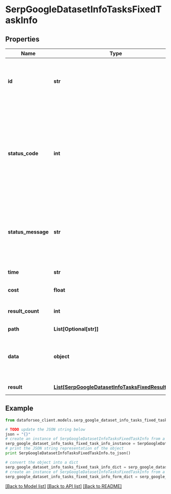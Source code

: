 # SerpGoogleDatasetInfoTasksFixedTaskInfo


## Properties

Name | Type | Description | Notes
------------ | ------------- | ------------- | -------------
**id** | **str** | task identifier unique task identifier in our system in the UUID format | [optional] 
**status_code** | **int** | status code of the task generated by DataForSEO, can be within the following range: 10000-60000 you can find the full list of the response codes here | [optional] 
**status_message** | **str** | informational message of the task you can find the full list of general informational messages here | [optional] 
**time** | **str** | execution time, seconds | [optional] 
**cost** | **float** | total tasks cost, USD | [optional] 
**result_count** | **int** | number of elements in the result array | [optional] 
**path** | **List[Optional[str]]** | URL path | [optional] 
**data** | **object** | contains the same parameters that you specified in the POST request | [optional] 
**result** | [**List[SerpGoogleDatasetInfoTasksFixedResultInfo]**](SerpGoogleDatasetInfoTasksFixedResultInfo.md) | array of results | [optional] 

## Example

```python
from dataforseo_client.models.serp_google_dataset_info_tasks_fixed_task_info import SerpGoogleDatasetInfoTasksFixedTaskInfo

# TODO update the JSON string below
json = "{}"
# create an instance of SerpGoogleDatasetInfoTasksFixedTaskInfo from a JSON string
serp_google_dataset_info_tasks_fixed_task_info_instance = SerpGoogleDatasetInfoTasksFixedTaskInfo.from_json(json)
# print the JSON string representation of the object
print SerpGoogleDatasetInfoTasksFixedTaskInfo.to_json()

# convert the object into a dict
serp_google_dataset_info_tasks_fixed_task_info_dict = serp_google_dataset_info_tasks_fixed_task_info_instance.to_dict()
# create an instance of SerpGoogleDatasetInfoTasksFixedTaskInfo from a dict
serp_google_dataset_info_tasks_fixed_task_info_form_dict = serp_google_dataset_info_tasks_fixed_task_info.from_dict(serp_google_dataset_info_tasks_fixed_task_info_dict)
```
[[Back to Model list]](../README.md#documentation-for-models) [[Back to API list]](../README.md#documentation-for-api-endpoints) [[Back to README]](../README.md)


